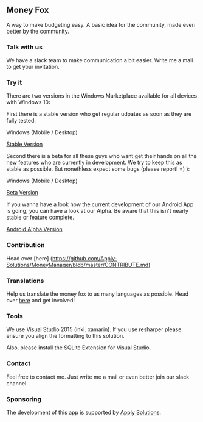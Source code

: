 ## Money Fox
A way to make budgeting easy. A basic idea for the community, made even better by the community.

### Talk with us
We have a slack team to make communication a bit easier. Write me a mail to get your invitation.

### Try it
There are two versions in the Windows Marketplace available for all devices with Windows 10:

First there is a stable version who get regular udpates as soon as they are fully tested:

Windows (Mobile / Desktop)

[Stable Version](https://www.microsoft.com/store/apps/9nblggh6ck9d)

Second there is a beta for all these guys who want get their hands on all the new features who are currently in development. We try to keep this as stable as possible. But nonethless expect some bugs (please report! =) ):

Windows (Mobile / Desktop)

[Beta Version](https://www.microsoft.com/store/apps/9nblggh68h8m)

If you wanna have a look how the current development of our Android App is going, you can have a look at our Alpha. Be aware that this isn't nearly stable or feature complete.

[Android Alpha  Version](https://play.google.com/apps/testing/com.applysolutions.moneyfox)

### Contribution

Head over [here] (https://github.com/Apply-Solutions/MoneyManager/blob/master/CONTRIBUTE.md)

### Translations

Help us translate the money fox to as many languages as possible. Head over [here](https://crowdin.com/project/money-fox) and get involved!

### Tools
We use Visual Studio 2015 (inkl. xamarin). If you use resharper please ensure you align the formatting to this solution.

Also, please install the SQLite Extension for Visual Studio.

### Contact
Feel free to contact me. Just write me a mail or even better join our slack channel.

### Sponsoring
The development of this app is supported by [Apply Solutions](http://www.apply-solutions.ch/).